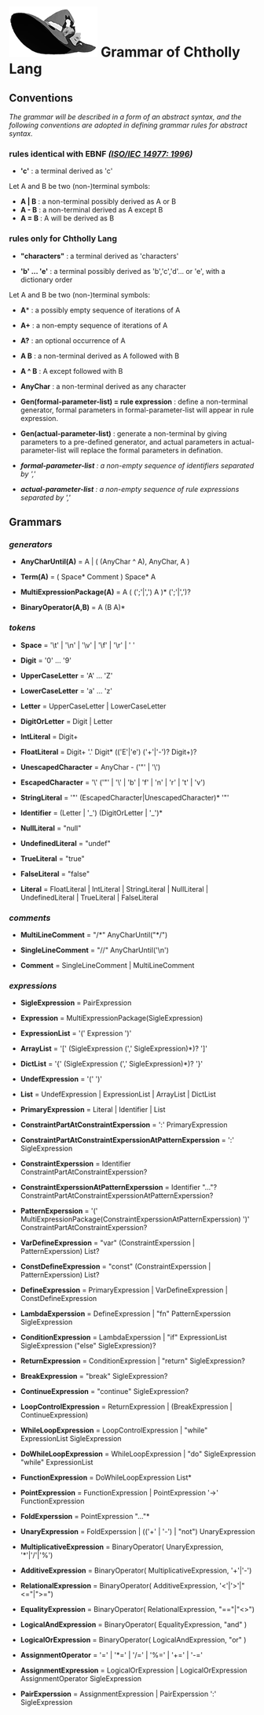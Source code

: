 # ![Chtholly Lang Logo](logo/logo180.png) Grammar of Chtholly Lang

## Conventions

*The grammar will be described in a form of an abstract syntax, and the following conventions are adopted in defining grammar rules for abstract syntax.*

### **rules identical with EBNF** *([ISO/IEC 14977: 1996](http://www.cl.cam.ac.uk/~mgk25/iso-14977.pdf))*

* **'c'** :  a terminal derived as 'c'

Let A and B be two (non-)terminal symbols:

* **A | B** : a non-terminal possibly derived as A or B
* **A - B** : a non-terminal derived as A except B
* **A = B** : A will be derived as B

### **rules only for Chtholly Lang**

* **"characters"** :  a terminal derived as 'characters'

* **'b' ... 'e'** : a terminal possibly derived as 'b','c','d'... or 'e', with a dictionary order

Let A and B be two (non-)terminal symbols:

* **A*** : a possibly empty sequence of iterations of A
* **A+** : a non-empty sequence of iterations of A
* **A?** : an optional occurrence of A
* **A  B** : a non-terminal derived as A followed with B
* **A ^ B** : A except followed with B

* **AnyChar** : a non-terminal derived as any character

* **Gen(formal-parameter-list) = rule expression** : define a non-terminal generator, formal parameters in formal-parameter-list will appear in rule expression.
* **Gen(actual-parameter-list)** : generate a non-terminal by giving parameters to a pre-defined generator, and actual parameters in actual-parameter-list will replace the formal parameters in defination.

* ***formal-parameter-list** : a non-empty sequence of identifiers separated by ','*
* ***actual-parameter-list** : a non-empty sequence of rule expressions separated by ','*


## Grammars

### ***generators***

* **AnyCharUntil(A)** = A | ( (AnyChar ^ A), AnyChar, A )

* **Term(A)** = ( Space* Comment ) Space* A

* **MultiExpressionPackage(A)** = A ( (';'|',') A )* (';'|',')?

* **BinaryOperator(A,B)** = A (B A)*

### ***tokens***

* **Space** = '\t' | '\n' | '\v' | '\f' | '\r' | ' '

* **Digit** = '0' ... '9'

* **UpperCaseLetter** = 'A' ... 'Z'

* **LowerCaseLetter** = 'a' ... 'z'

* **Letter** = UpperCaseLetter | LowerCaseLetter

* **DigitOrLetter** = Digit | Letter

* **IntLiteral** = Digit+

* **FloatLiteral** = Digit+ '.' Digit* (('E'|'e') ('+'|'-')? Digit+)?

* **UnescapedCharacter** = AnyChar - ('"' | '\\')

* **EscapedCharacter** = '\\' ('"' | '\\' | 'b' | 'f' | 'n' | 'r' | 't' | 'v')

* **StringLiteral** = '"' (EscapedCharacter|UnescapedCharacter)* '"'

* **Identifier** = (Letter | '\_') (DigitOrLetter | '\_')*

* **NullLiteral** = "null"

* **UndefinedLiteral** = "undef"

* **TrueLiteral** = "true"

* **FalseLiteral** = "false"

* **Literal** = FloatLiteral | IntLiteral | StringLiteral | NullLiteral | UndefinedLiteral | TrueLiteral | FalseLiteral

### ***comments***

* **MultiLineComment** = "/\*" AnyCharUntil("*/")

* **SingleLineComment** = "//" AnyCharUntil('\n')

* **Comment** = SingleLineComment | MultiLineComment

### ***expressions***

* **SigleExpression** = PairExpression

* **Expression** = MultiExpressionPackage(SigleExpression)

* **ExpressionList** = '(' Expression ')'

* **ArrayList** = '[' (SigleExpression (',' SigleExpression)*)? ']'

* **DictList** = '{' (SigleExpression (',' SigleExpression)*)? '}'

* **UndefExpression** = '(' ')'

* **List** = UndefExpression | ExpressionList | ArrayList | DictList

* **PrimaryExpression** = Literal | Identifier | List

* **ConstraintPartAtConstraintExperssion** = ':' PrimaryExpression

* **ConstraintPartAtConstraintExperssionAtPatternExperssion** = ':' SigleExpression

* **ConstraintExperssion** = Identifier ConstraintPartAtConstraintExperssion?

* **ConstraintExperssionAtPatternExperssion** = Identifier "..."? ConstraintPartAtConstraintExperssionAtPatternExperssion?

* **PatternExperssion** = '(' MultiExpressionPackage(ConstraintExperssionAtPatternExperssion) ')' ConstraintPartAtConstraintExperssion?

* **VarDefineExpression** = "var" (ConstraintExperssion | PatternExperssion) List?

* **ConstDefineExpression** = "const" (ConstraintExperssion | PatternExperssion) List?

* **DefineExpression** = PrimaryExpression | VarDefineExpression | ConstDefineExpression

* **LambdaExperssion** = DefineExpression | "fn" PatternExperssion SigleExpression

* **ConditionExpression** = LambdaExperssion | "if" ExpressionList SigleExpression ("else" SigleExpression)?

* **ReturnExpression** = ConditionExpression | "return" SigleExpression?

* **BreakExpression** = "break" SigleExpression?

* **ContinueExpression** = "continue" SigleExpression?

* **LoopControlExpression** = ReturnExpression | (BreakExpression | ContinueExpression)

* **WhileLoopExpression** = LoopControlExpression | "while" ExpressionList SigleExpression

* **DoWhileLoopExpression** = WhileLoopExpression | "do" SigleExpression "while" ExpressionList

* **FunctionExpression** = DoWhileLoopExpression List*

* **PointExpression** = FunctionExpression | PointExpression '->' FunctionExpression

* **FoldExperssion** = PointExpression "..."*

* **UnaryExpression** = FoldExperssion | (('+' | '-') | "not") UnaryExpression

* **MultiplicativeExpression** = BinaryOperator( UnaryExpression, '*'|'/'|'%')

* **AdditiveExpression** = BinaryOperator( MultiplicativeExpression, '+'|'-')

* **RelationalExpression** = BinaryOperator( AdditiveExpression, '<'|'>'|"<="|">=")

* **EqualityExpression** = BinaryOperator( RelationalExpression, "=="|"<>")

* **LogicalAndExpression** = BinaryOperator( EqualityExpression, "and" )

* **LogicalOrExpression** = BinaryOperator( LogicalAndExpression, "or" )

* **AssignmentOperator** = '=' | '*=' | '/=' | '%=' | '+=' | '-='

* **AssignmentExpression** = LogicalOrExpression | LogicalOrExpression AssignmentOperator SigleExpression

* **PairExperssion** = AssignmentExpression | PairExperssion ':' SigleExpression
